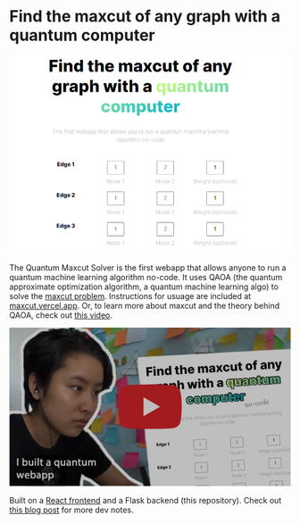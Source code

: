 # Find the maxcut of any graph with a quantum computer

![Webapp homepage](./images/webapp-homepage.png)

The Quantum Maxcut Solver is the first webapp that allows anyone to run a quantum machine learning algorithm no-code. It uses QAOA (the quantum approximate optimization algorithm, a quantum machine learning algo) to solve the [maxcut problem](https://postulate.us/@laura/p/2021-05-17-What-is-maxcut%3F-dYuqZASdgoG6cFjh1LTC9E). Instructions for usuage are included at [maxcut.vercel.app](https://maxcut.vercel.app/). Or, to learn more about maxcut and the theory behind QAOA, check out [this video](https://youtu.be/jYS6YEFza9Q).

[![Video thumbnail](./images/thumbnail.png)](https://youtu.be/jYS6YEFza9Q)

Built on a [React frontend](https://github.com/laurgao/maxcut-frontend) and a Flask backend (this repository). Check out [this blog post](https://postulate.us/@laura/p/2021-05-15-Using-Python-in-a-React-d2zcBGbfSxrJjCqv6wtxyi) for more dev notes.